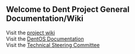 ## Welcome to Dent Project General Documentation/Wiki 

Visit the [project wiki](https://github.com/dentproject/docs/wiki)<br>
Visit the [DentOS Documentation](https://github.com/dentproject/dentOS/wiki)<br>
Visit the [Technical Steering Committee](https://github.com/dentproject/docs/wiki/Technical-Steering-Committee)
